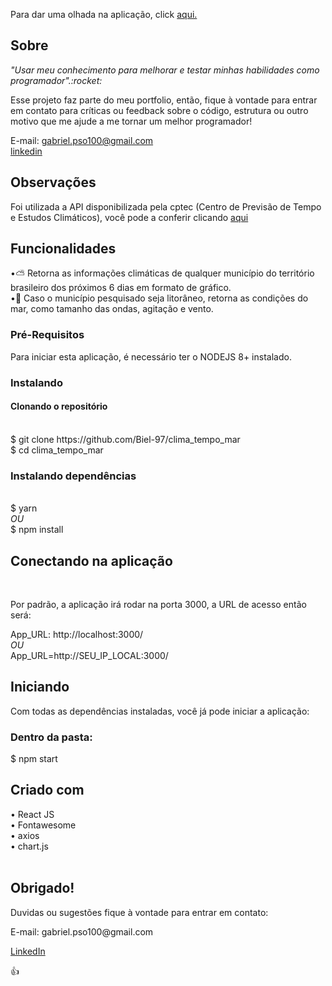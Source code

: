 <p> Para dar uma olhada na aplicação, click <a href="https://biel-97.github.io/clima_tempo_mar/" target="_blank">aqui.</a></p>
<h2>Sobre</h2> 
<p><i>"Usar meu conhecimento para melhorar e testar minhas habilidades como programador".:rocket:</i></p>


<p>Esse projeto faz parte do meu portfolio, então, fique à vontade para entrar em contato para críticas ou feedback sobre o código, estrutura ou outro motivo que me ajude a me tornar um melhor programador!</p>

<span>E-mail: <a>gabriel.pso100@gmail.com</a ></span><br>
<span><a target="_blank" href="https://www.linkedin.com/in/gabriel-97-oliveira">linkedin</a></span><br>
<h2>Observações</h2>

<p>Foi utilizada a API disponibilizada pela cptec (Centro de Previsão de Tempo e Estudos Climáticos), você pode a conferir clicando <a target="_blank" href="http://servicos.cptec.inpe.br/XML/">aqui</a></p>


<h2>Funcionalidades</h2>

•:partly_sunny: Retorna as informações climáticas de qualquer município do território brasileiro dos próximos 6 dias em formato de gráfico.  <br>
•:ocean: Caso o município pesquisado seja litorâneo, retorna as condições do mar, como tamanho das ondas, agitação e vento. <br>

<h3>Pré-Requisitos</h3>
<p>Para iniciar esta aplicação, é necessário ter o NODEJS 8+ instalado.</p>

<h3>Instalando</h3>
<h4>Clonando o repositório</h4><br>
<span>$ git clone https://github.com/Biel-97/clima_tempo_mar</span><br>
<span>$ cd clima_tempo_mar</span><br>


<h3>Instalando dependências</h3><br>
<span>$ yarn</span><br>
<i>OU</i><br>
<span>$ npm install</span><br>

<h2>Conectando na aplicação</h2><br>
<p>Por padrão, a aplicação irá rodar na porta 3000, a URL de acesso então será:</p>
<span>App_URL:  http://localhost:3000/</span><br>
<i>OU</i><br>
<span>App_URL=http://SEU_IP_LOCAL:3000/</span><br>


<h2>Iniciando</h2>
<p>Com todas as dependências instaladas, você já pode iniciar a aplicação:</p>
<h3>Dentro da pasta: </h3>
<span>$ npm start</span>

<h2>Criado com</h2>
<span>• React JS </span><br>
<span>• Fontawesome</span><br>
<span>• axios</span><br>
<span>• chart.js</span><br><br>


<h2>Obrigado!</h2>

<p>Duvidas ou sugestões fique à vontade para entrar em contato:</p>
<span>E-mail: <a>gabriel.pso100@gmail.com</a ></span><br>

<span><a href ="http://www.linkedin.com/in/gabriel-97-oliveira" target="_blank">LinkedIn</a> </span><br>

:thumbsup:
